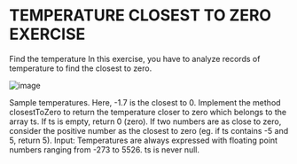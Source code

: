# TEMPERATURE CLOSEST TO ZERO EXERCISE

Find the temperature
In this exercise, you have to analyze records of temperature to find the closest to zero.

![image](https://user-images.githubusercontent.com/31144812/151188661-5b2e1cd3-5a93-45d4-9e75-0b3c1f010e60.png)

Sample temperatures. Here, -1.7 is the closest to 0.
Implement the method closestToZero to return the temperature closer to zero which belongs to the array ts.
If ts is empty, return 0 (zero). If two numbers are as close to zero, consider the positive number as the closest to zero (eg. if ts contains -5 and 5, return 5).
Input:
Temperatures are always expressed with floating point numbers ranging from -273 to 5526. ts is never null.
